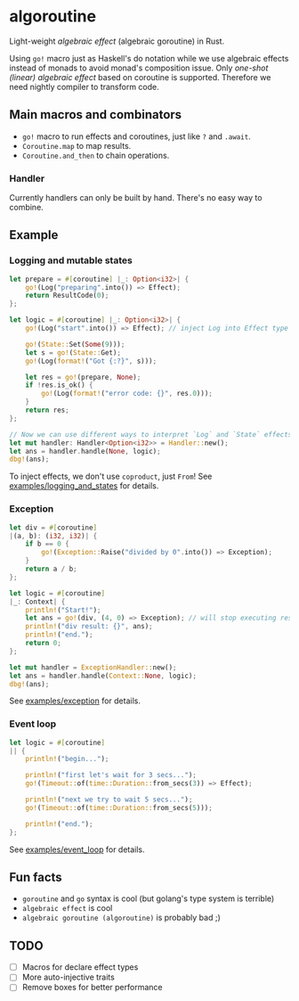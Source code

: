 # algoroutine
Light-weight *algebraic effect* (algebraic goroutine) in Rust.

Using `go!` macro just as Haskell's do notation while we use algebraic effects
instead of monads to avoid monad's composition issue.
Only *one-shot (linear) algebraic effect* based on coroutine is supported.
Therefore we need nightly compiler to transform code.

## Main macros and combinators
- `go!` macro to run effects and coroutines, just like `?` and `.await`.
- `Coroutine.map` to map results.
- `Coroutine.and_then` to chain operations.

### Handler
Currently handlers can only be built by hand. There's no easy way to combine.

## Example
### Logging and mutable states
```rust
let prepare = #[coroutine] |_: Option<i32>| {
    go!(Log("preparing".into()) => Effect);
    return ResultCode(0);
};

let logic = #[coroutine] |_: Option<i32>| {
    go!(Log("start".into()) => Effect); // inject Log into Effect type

    go!(State::Set(Some(9)));
    let s = go!(State::Get);
    go!(Log(format!("Got {:?}", s)));

    let res = go!(prepare, None);
    if !res.is_ok() {
        go!(Log(format!("error code: {}", res.0)));
    }
    return res;
};

// Now we can use different ways to interpret `Log` and `State` effects!
let mut handler: Handler<Option<i32>> = Handler::new();
let ans = handler.handle(None, logic);
dbg!(ans);
```
To inject effects, we don't use `coproduct`, just `From`!
See [examples/logging_and_states](./examples/logging_and_state.rs) for details.

### Exception
```rust
let div = #[coroutine]
|(a, b): (i32, i32)| {
    if b == 0 {
        go!(Exception::Raise("divided by 0".into()) => Exception);
    }
    return a / b;
};

let logic = #[coroutine]
|_: Context| {
    println!("Start!");
    let ans = go!(div, (4, 0) => Exception); // will stop executing rest continuation
    println!("div result: {}", ans);
    println!("end.");
    return 0;
};

let mut handler = ExceptionHandler::new();
let ans = handler.handle(Context::None, logic);
dbg!(ans);
```
See [examples/exception](./examples/exception.rs) for details.

### Event loop
```rust
let logic = #[coroutine]
|| {
    println!("begin...");

    println!("first let's wait for 3 secs...");
    go!(Timeout::of(time::Duration::from_secs(3)) => Effect);

    println!("next we try to wait 5 secs...");
    go!(Timeout::of(time::Duration::from_secs(5)));

    println!("end.");
};
```
See [examples/event_loop](./examples/event_loop.rs) for details.



## Fun facts
- `goroutine` and `go` syntax is cool (but golang's type system is terrible)
- `algebraic effect` is cool
- `algebraic goroutine (algoroutine)` is probably bad ;)

## TODO
- [ ] Macros for declare effect types
- [ ] More auto-injective traits
- [ ] Remove boxes for better performance